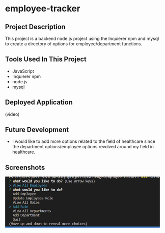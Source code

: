 # employee-tracker

## Project Description

This project is a backend node.js project using the Inquierer npm and mysql to create a directory of options for employee/department functions.

## Tools Used In This Project

* JavaScript
* Inquierer npm
* node.js
* mysql

## Deployed Application

(video)

## Future Development

* I would like to add more options related to the field of healthcare since the department options/employee options revolved around
my field in healthcare.

## Screenshots

![](assets/pictures/Intro.PNG)